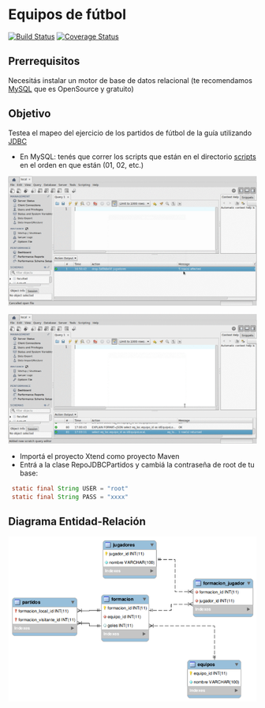 # Equipos de fútbol

[![Build Status](https://travis-ci.org/uqbar-project/eg-equipos-futbol-jdbc-xtend.svg?branch=master)](https://travis-ci.org/uqbar-project/eg-equipos-futbol-jdbc-xtend) [![Coverage Status](https://coveralls.io/repos/github/uqbar-project/eg-equipos-futbol-jdbc-xtend/badge.svg?branch=master&service=github)](https://coveralls.io/github/uqbar-project/eg-equipos-futbol-jdbc-xtend?branch=master&service=github)

## Prerrequisitos

Necesitás instalar un motor de base de datos relacional (te recomendamos [MySQL](https://www.mysql.com/) que es OpenSource y gratuito)

## Objetivo

Testea el mapeo del ejercicio de los partidos de fútbol de la guía utilizando [JDBC](http://www.oracle.com/technetwork/java/javase/jdbc/index.html)

* En MySQL: tenés que correr los scripts que están en el directorio [scripts](scripts/) en el orden en que están (01, 02, etc.)

![video](video/demo1.gif)

![video](video/demoRead.gif)

* Importá el proyecto Xtend como proyecto Maven
* Entrá a la clase RepoJDBCPartidos y cambiá la contraseña de root de tu base: 
 
``` java
 static final String USER = "root"
 static final String PASS = "xxxx"
```

## Diagrama Entidad-Relación

![Solución](docs/DER.png)
